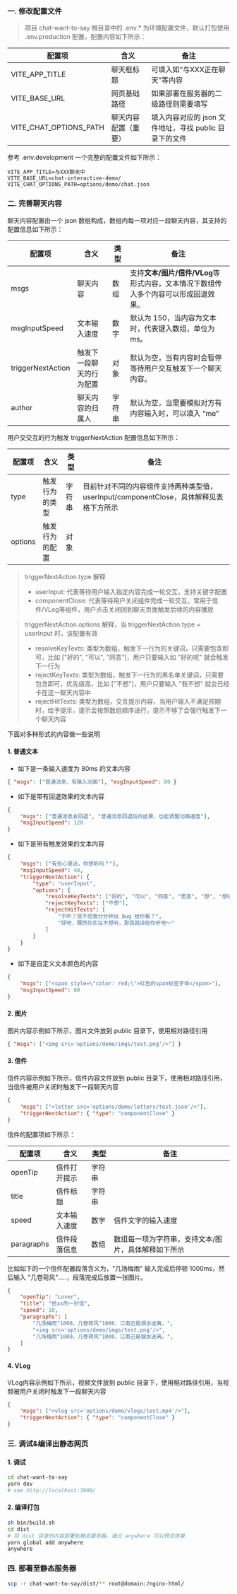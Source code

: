 ### 一. 修改配置文件

> 项目 chat-want-to-say 根目录中的 .env.* 为环境配置文件，默认打包使用 .env.production 配置，配置内容如下所示：
> 

| 配置项                 | 含义                 | 备注                                                   |
| ---------------------- | -------------------- | ------------------------------------------------------ |
| VITE_APP_TITLE         | 聊天框标题           | 可填入如“与XXX正在聊天”等内容                          |
| VITE_BASE_URL          | 网页基础路径         | 如果部署在服务器的二级路径则需要填写                   |
| VITE_CHAT_OPTIONS_PATH | 聊天内容配置（重要） | 填入内容对应的 json 文件地址，寻找 public 目录下的文件 |

参考 .env.development 一个完整的配置文件如下所示：

```properties
VITE_APP_TITLE=与XXX聊天中
VITE_BASE_URL=chat-interactive-demo/
VITE_CHAT_OPTIONS_PATH=options/demo/chat.json
```

### 二. 完善聊天内容

聊天内容配置由一个 json 数组构成，数组内每一项对应一段聊天内容，其支持的配置信息如下所示：

| 配置项                 | 含义                 | 类型               | 备注                                                   |
| ---------------------- | -------------------- | ------------------------------------------------------ | ------------------------------------------------------ |
| msgs         | 聊天内容           | 数组         |          支持**文本/图片/信件/VLog**等形式内容，文本情况下数组传入多个内容可以形成回退效果。          |
| msgInputSpeed          | 文本输入速度         | 数字       | 默认为 150，当内容为文本时，代表键入数组，单位为 ms。 |
| triggerNextAction | 触发下一段聊天的行为配置 | 对象 | 默认为空，当有内容时会暂停等待用户交互触发下一个聊天内容。 |
| author | 聊天内容的归属人 | 字符串 | 默认为空，当需要模拟对方有内容输入时，可以填入 “me” |

用户交交互的行为触发 triggerNextAction 配置信息如下所示：

| 配置项                 | 含义                 | 类型               | 备注                                                   |
| ---------------------- | -------------------- | ------------------------------------------------------ | ------------------------------------------------------ |
| type         | 触发行为的类型    | 字符串      |          目前针对不同的内容组件支持两种类型值，userInput/componentClose，具体解释见表格下方所示          |
| options          | 触发行为的配置 | 对象     |  | 根据类型不同配置表达含义不同，目前只有 userInput 支持 options 配置，具体解释见表格下方所示

> triggerNextAction.type 解释
> - userInput: 代表等待用户输入指定内容完成一轮交互，支持关键字配置
> - componentClose: 代表等待用户关闭组件完成一轮交互，常用于信件/VLog等组件，用户点击关闭回到聊天页面触发后续的内容播放
> 

> triggerNextAction.options 解释，当 triggerNextAction.type = userInput 时，该配置有效
> - resolveKeyTexts: 类型为数组，触发下一行为的关键词，只需要包含即可，比如 ["好的", "可以", "同意"]，用户只要输入如 "好的呢" 就会触发下一行为
> - rejectKeyTexts: 类型为数组，触发下一行为的黑名单关键词，只需要包含即可，优先级高，比如 ["不想"]，用户只要输入 "我不想" 就会已经卡在这一聊天内容中
> - rejectHitTexts: 类型为数组，交互提示内容，当用户输入不满足预期时，给予提示，提示会按照数组顺序进行，提示不够了会强行触发下一个聊天内容
>

下面对多种形式的内容做一些说明

#### 1. 普通文本

- 如下是一条输入速度为 80ms 的文本内容

```json
{ "msgs": ["普通消息，有输入动画"], "msgInputSpeed": 80 }
```

- 如下是带有回退效果的文本内容

```json
{
    "msgs": ["普通消息会回退", "普通消息回退后的结果，也能调整动画速度"],
    "msgInputSpeed": 120
}
```

- 如下是带有触发效果的文本内容

```json
{
    "msgs": ["有些心里话，你想听吗？"],
    "msgInputSpeed": 40,
    "triggerNextAction": {
        "type": "userInput",
        "options": {
            "resolveKeyTexts": ["好的", "可以", "同意", "愿意", "想", "想听", "是" ],
            "rejectKeyTexts": ["不想"],
            "rejectHitTexts": [
                "不听？信不信我分分钟出 bug 给你看？",
                "好吧，既然你实在不想听，那我就讲给你听吧～"
            ]
        }
    }
}
```

- 如下是自定义文本颜色的内容

```json
{
    "msgs": ["<span style=\"color: red;\">红色的span标签字体</span>"],
    "msgInputSpeed": 80
}
```

#### 2. 图片

图片内容示例如下所示，图片文件放到 public 目录下，使用相对路径引用

```json
{ "msgs": ["<img src='options/demo/imgs/test.png'/>"] }
```

#### 3. 信件

信件内容示例如下所示，信件内容文件放到 public 目录下，使用相对路径引用，当信件被用户关闭时触发下一段聊天内容

```json
{
    "msgs": ["<letter src='options/demo/letters/test.json'/>"],
    "triggerNextAction": { "type": "componentClose" }
}
```

信件的配置项如下所示：

| 配置项                 | 含义                 | 类型               | 备注                                                   |
| ---------------------- | -------------------- | ------------------------------------------------------ | ------------------------------------------------------ |
| openTip  | 信件打开提示     | 字符串      |                    |
| title     | 信件标题     | 字符串    |  |
| speed | 文本输入速度 | 数字 | 信件文字的输入速度 |
| paragraphs | 信件段落信息 | 数组 | 数组每一项为字符串，支持文本/图片，具体解释如下所示 |

比如如下的一个信件配置段落含义为，"几场梅雨" 输入完成后停顿 1000ms，然后输入 "几卷荷风".....，段落完成后放置一张图片。

```json
{
    "openTip": "Lover",
    "title": "给xx的一封信",
    "speed": 10,
    "paragraphs": [
        "几场梅雨^1000，几卷荷风^1000，江南已是烟水迷离。",
        "<img src='options/demo/imgs/test.png'/>",
        "几场梅雨^1000，几卷荷风^1000，江南已是烟水迷离。",
    ]
}

```

#### 4. VLog

VLog内容示例如下所示，视频文件放到 public 目录下，使用相对路径引用，当视频被用户关闭时触发下一段聊天内容

```json
{
    "msgs": ["<vlog src='options/demo/vlogs/test.mp4'/>"],
    "triggerNextAction": { "type": "componentClose" }
}
```

### 三. 调试&编译出静态网页

#### 1. 调试

```bash
cd chat-want-to-say
yarn dev
# see http://localhost:3000/
```

#### 2. 编译打包

```bash
sh bin/build.sh
cd dist
# 将 dist 目录的内容部署到静态服务器，通过 anywhere 可以预览效果
yarn global add anywhere
anywhere
```

### 四. 部署至静态服务器

```bash
scp -r chat-want-to-say/dist/** root@domain:/nginx-html/
```

